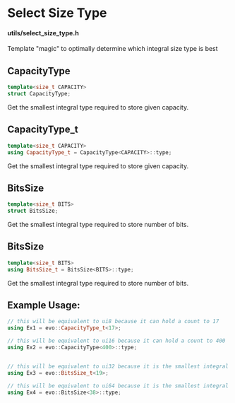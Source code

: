 # Select Size Type
#### utils/select_size_type.h

Template "magic" to optimally determine which integral size type is best


## CapacityType
```C++
template<size_t CAPACITY>
struct CapacityType;
```
Get the smallest integral type required to store given capacity.


## CapacityType_t
```C++
template<size_t CAPACITY>
using CapacityType_t = CapacityType<CAPACITY>::type;
```
Get the smallest integral type required to store given capacity.



## BitsSize
```C++
template<size_t BITS>
struct BitsSize;
```
Get the smallest integral type required to store number of bits.

## BitsSize
```C++
template<size_t BITS>
using BitsSize_t = BitsSize<BITS>::type;
```
Get the smallest integral type required to store number of bits.



## Example Usage:
```C++
// this will be equivalent to ui8 because it can hold a count to 17
using Ex1 = evo::CapacityType_t<17>;

// this will be equivalent to ui16 because it can hold a count to 400
using Ex2 = evo::CapacityType<400>::type;


// this will be equivalent to ui32 because it is the smallest integral type that has a minimum of 19 bits
using Ex3 = evo::BitsSize_t<19>;

// this will be equivalent to ui64 because it is the smallest integral type that has a minimum of 38 bits
using Ex4 = evo::BitsSize<38>::type;

```
